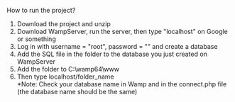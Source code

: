 How to run the project?
1. Download the project and unzip
2. Download WampServer, run the server, then type "localhost" on Google or something
3. Log in with username = "root", password = "" and create a database
4. Add the SQL file in the folder to the database you just created on WampServer
5. Add the folder to C:\wamp64\www
6. Then type localhost/folder_name  
*Note: Check your database name in Wamp and in the connect.php file (the database name should be the same)
